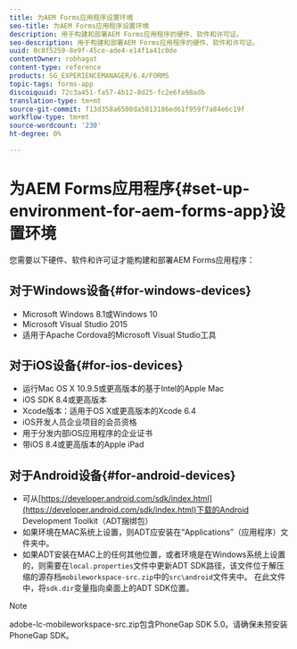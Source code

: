 ```yaml
---
title: 为AEM Forms应用程序设置环境
seo-title: 为AEM Forms应用程序设置环境
description: 用于构建和部署AEM Forms应用程序的硬件、软件和许可证。
seo-description: 用于构建和部署AEM Forms应用程序的硬件、软件和许可证。
uuid: 0c8f5259-8e9f-45ce-ade4-e14f1a41c0de
contentOwner: robhagat
content-type: reference
products: SG_EXPERIENCEMANAGER/6.4/FORMS
topic-tags: forms-app
discoiquuid: 72c3a451-fa57-4b12-8d25-fc2e6fa98adb
translation-type: tm+mt
source-git-commit: f13d358a6508da5813186ed61f959f7a84e6c19f
workflow-type: tm+mt
source-wordcount: '230'
ht-degree: 0%

---
```



# 为AEM Forms应用程序{#set-up-environment-for-aem-forms-app}设置环境

您需要以下硬件、软件和许可证才能构建和部署AEM Forms应用程序：

## 对于Windows设备{#for-windows-devices}

* Microsoft Windows 8.1或Windows 10
* Microsoft Visual Studio 2015
* 适用于Apache Cordova的Microsoft Visual Studio工具

## 对于iOS设备{#for-ios-devices}

* 运行Mac OS X 10.9.5或更高版本的基于Intel的Apple Mac
* iOS SDK 8.4或更高版本
* Xcode版本：适用于OS X或更高版本的Xcode 6.4
* iOS开发人员企业项目的会员资格
* 用于分发内部iOS应用程序的企业证书
* 带iOS 8.4或更高版本的Apple iPad

## 对于Android设备{#for-android-devices}

* 可从[https://developer.android.com/sdk/index.html](https://developer.android.com/sdk/index.html)下载的Android Development Toolkit（ADT捆绑包）
* 如果环境在MAC系统上设置，则ADT应安装在“Applications”（应用程序）文件夹中。
* 如果ADT安装在MAC上的任何其他位置，或者环境是在Windows系统上设置的，则需要在`local.properties`文件中更新ADT SDK路径，该文件位于解压缩的源存档`mobileworkspace-src.zip`中的`src\android`文件夹中。 在此文件中，将`sdk.dir`变量指向桌面上的ADT SDK位置。

>[!NOTE]
>
>adobe-lc-mobileworkspace-src.zip包含PhoneGap SDK 5.0。请确保未预安装PhoneGap SDK。

